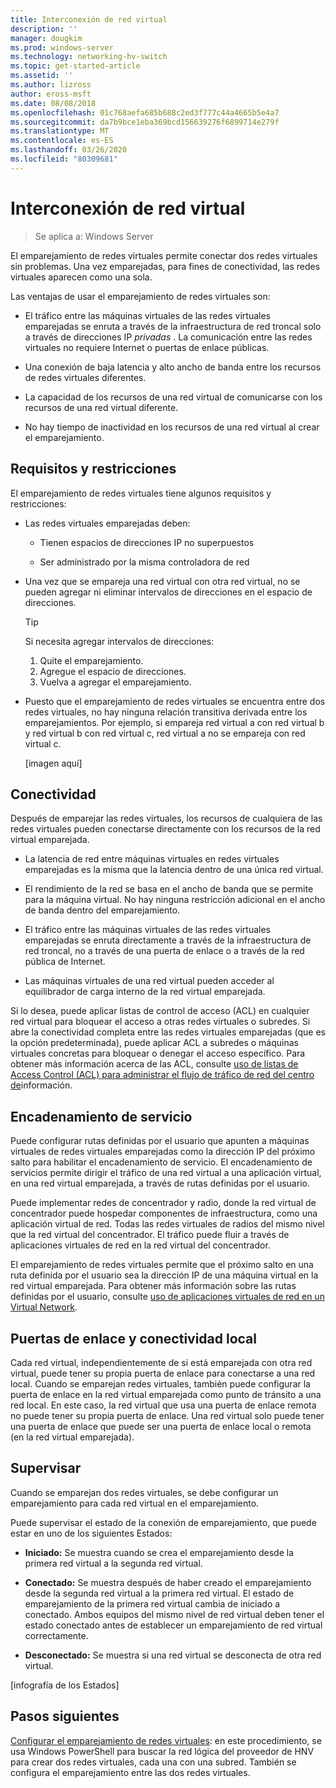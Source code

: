 ```yaml
---
title: Interconexión de red virtual
description: ''
manager: dougkim
ms.prod: windows-server
ms.technology: networking-hv-switch
ms.topic: get-started-article
ms.assetid: ''
ms.author: lizross
author: eross-msft
ms.date: 08/08/2018
ms.openlocfilehash: 01c768aefa685b688c2ed3f777c44a4665b5e4a7
ms.sourcegitcommit: da7b9bce1eba369bcd156639276f6899714e279f
ms.translationtype: MT
ms.contentlocale: es-ES
ms.lasthandoff: 03/26/2020
ms.locfileid: "80309681"
---
```

# <a name="virtual-network-peering"></a>Interconexión de red virtual

>Se aplica a: Windows Server

El emparejamiento de redes virtuales permite conectar dos redes virtuales sin problemas. Una vez emparejadas, para fines de conectividad, las redes virtuales aparecen como una sola. 

Las ventajas de usar el emparejamiento de redes virtuales son:

-   El tráfico entre las máquinas virtuales de las redes virtuales emparejadas se enruta a través de la infraestructura de red troncal solo a través de direcciones IP *privadas* . La comunicación entre las redes virtuales no requiere Internet o puertas de enlace públicas.

-   Una conexión de baja latencia y alto ancho de banda entre los recursos de redes virtuales diferentes.

-   La capacidad de los recursos de una red virtual de comunicarse con los recursos de una red virtual diferente.

-   No hay tiempo de inactividad en los recursos de una red virtual al crear el emparejamiento.

## <a name="requirements-and-constraints"></a>Requisitos y restricciones

El emparejamiento de redes virtuales tiene algunos requisitos y restricciones:

- Las redes virtuales emparejadas deben:

  -   Tienen espacios de direcciones IP no superpuestos

  -   Ser administrado por la misma controladora de red

- Una vez que se empareja una red virtual con otra red virtual, no se pueden agregar ni eliminar intervalos de direcciones en el espacio de direcciones.

  >[!TIP]
  >Si necesita agregar intervalos de direcciones:<ol><li>Quite el emparejamiento.</li><li>Agregue el espacio de direcciones.</li><li>Vuelva a agregar el emparejamiento.</li></ol>

- Puesto que el emparejamiento de redes virtuales se encuentra entre dos redes virtuales, no hay ninguna relación transitiva derivada entre los emparejamientos. Por ejemplo, si empareja red virtual a con red virtual b y red virtual b con red virtual c, red virtual a no se empareja con red virtual c.

  [imagen aquí]

## <a name="connectivity"></a>Conectividad

Después de emparejar las redes virtuales, los recursos de cualquiera de las redes virtuales pueden conectarse directamente con los recursos de la red virtual emparejada.

-   La latencia de red entre máquinas virtuales en redes virtuales emparejadas es la misma que la latencia dentro de una única red virtual.

-   El rendimiento de la red se basa en el ancho de banda que se permite para la máquina virtual. No hay ninguna restricción adicional en el ancho de banda dentro del emparejamiento.

-   El tráfico entre las máquinas virtuales de las redes virtuales emparejadas se enruta directamente a través de la infraestructura de red troncal, no a través de una puerta de enlace o a través de la red pública de Internet.

-   Las máquinas virtuales de una red virtual pueden acceder al equilibrador de carga interno de la red virtual emparejada.

Si lo desea, puede aplicar listas de control de acceso (ACL) en cualquier red virtual para bloquear el acceso a otras redes virtuales o subredes. Si abre la conectividad completa entre las redes virtuales emparejadas (que es la opción predeterminada), puede aplicar ACL a subredes o máquinas virtuales concretas para bloquear o denegar el acceso específico. Para obtener más información acerca de las ACL, consulte [uso de listas de Access Control (ACL) para administrar el flujo de tráfico de red del centro de](https://docs.microsoft.com/windows-server/networking/sdn/manage/use-acls-for-traffic-flow)información.

## <a name="service-chaining"></a>Encadenamiento de servicio

Puede configurar rutas definidas por el usuario que apunten a máquinas virtuales de redes virtuales emparejadas como la dirección IP del próximo salto para habilitar el encadenamiento de servicio. El encadenamiento de servicios permite dirigir el tráfico de una red virtual a una aplicación virtual, en una red virtual emparejada, a través de rutas definidas por el usuario.

Puede implementar redes de concentrador y radio, donde la red virtual de concentrador puede hospedar componentes de infraestructura, como una aplicación virtual de red. Todas las redes virtuales de radios del mismo nivel que la red virtual del concentrador. El tráfico puede fluir a través de aplicaciones virtuales de red en la red virtual del concentrador.

El emparejamiento de redes virtuales permite que el próximo salto en una ruta definida por el usuario sea la dirección IP de una máquina virtual en la red virtual emparejada. Para obtener más información sobre las rutas definidas por el usuario, consulte [uso de aplicaciones virtuales de red en un Virtual Network](https://docs.microsoft.com/windows-server/networking/sdn/manage/use-network-virtual-appliances-on-a-vn).

## <a name="gateways-and-on-premises-connectivity"></a>Puertas de enlace y conectividad local

Cada red virtual, independientemente de si está emparejada con otra red virtual, puede tener su propia puerta de enlace para conectarse a una red local. Cuando se emparejan redes virtuales, también puede configurar la puerta de enlace en la red virtual emparejada como punto de tránsito a una red local. En este caso, la red virtual que usa una puerta de enlace remota no puede tener su propia puerta de enlace. Una red virtual solo puede tener una puerta de enlace que puede ser una puerta de enlace local o remota (en la red virtual emparejada).

## <a name="monitor"></a>Supervisar

Cuando se emparejan dos redes virtuales, se debe configurar un emparejamiento para cada red virtual en el emparejamiento.

Puede supervisar el estado de la conexión de emparejamiento, que puede estar en uno de los siguientes Estados:

-   **Iniciado:** Se muestra cuando se crea el emparejamiento desde la primera red virtual a la segunda red virtual.

-   **Conectado:** Se muestra después de haber creado el emparejamiento desde la segunda red virtual a la primera red virtual. El estado de emparejamiento de la primera red virtual cambia de iniciado a conectado. Ambos equipos del mismo nivel de red virtual deben tener el estado conectado antes de establecer un emparejamiento de red virtual correctamente.

-   **Desconectado:** Se muestra si una red virtual se desconecta de otra red virtual.

[infografía de los Estados]

## <a name="next-steps"></a>Pasos siguientes
[Configurar el emparejamiento de redes virtuales](sdn-configure-vnet-peering.md): en este procedimiento, se usa Windows PowerShell para buscar la red lógica del proveedor de HNV para crear dos redes virtuales, cada una con una subred. También se configura el emparejamiento entre las dos redes virtuales.

